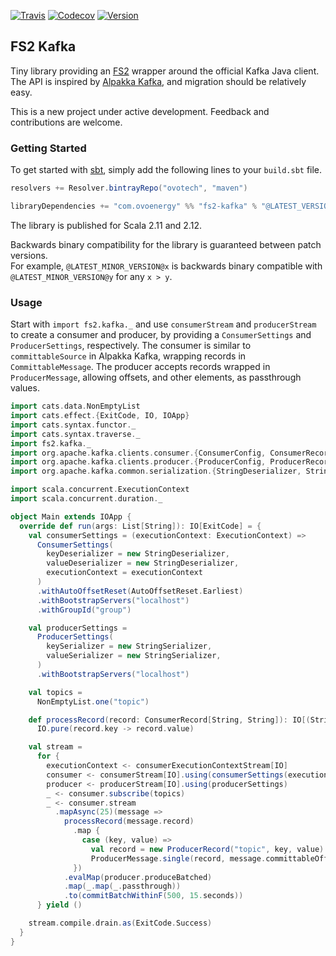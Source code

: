 [![Travis](https://img.shields.io/travis/ovotech/fs2-kafka/master.svg)](https://travis-ci.org/ovotech/fs2-kafka) [![Codecov](https://img.shields.io/codecov/c/github/ovotech/fs2-kafka.svg)](https://codecov.io/gh/ovotech/fs2-kafka) [![Version](https://img.shields.io/badge/version-v@LATEST_VERSION@-orange.svg)](https://bintray.com/ovotech/maven/fs2-kafka/@LATEST_VERSION@)

## FS2 Kafka
Tiny library providing an [FS2][fs2] wrapper around the official Kafka Java client.  
The API is inspired by [Alpakka Kafka][alpakka-kafka], and migration should be relatively easy.

This is a new project under active development. Feedback and contributions are welcome.

### Getting Started
To get started with [sbt][sbt], simply add the following lines to your `build.sbt` file.

```scala
resolvers += Resolver.bintrayRepo("ovotech", "maven")

libraryDependencies += "com.ovoenergy" %% "fs2-kafka" % "@LATEST_VERSION@"
```

The library is published for Scala 2.11 and 2.12.

Backwards binary compatibility for the library is guaranteed between patch versions.  
For example, `@LATEST_MINOR_VERSION@x` is backwards binary compatible with `@LATEST_MINOR_VERSION@y` for any `x > y`.

### Usage
Start with `import fs2.kafka._` and use `consumerStream` and `producerStream` to create a consumer and producer, by providing a `ConsumerSettings` and `ProducerSettings`, respectively. The consumer is similar to `committableSource` in Alpakka Kafka, wrapping records in `CommittableMessage`. The producer accepts records wrapped in `ProducerMessage`, allowing offsets, and other elements, as passthrough values.

```scala mdoc
import cats.data.NonEmptyList
import cats.effect.{ExitCode, IO, IOApp}
import cats.syntax.functor._
import cats.syntax.traverse._
import fs2.kafka._
import org.apache.kafka.clients.consumer.{ConsumerConfig, ConsumerRecord}
import org.apache.kafka.clients.producer.{ProducerConfig, ProducerRecord}
import org.apache.kafka.common.serialization.{StringDeserializer, StringSerializer}

import scala.concurrent.ExecutionContext
import scala.concurrent.duration._

object Main extends IOApp {
  override def run(args: List[String]): IO[ExitCode] = {
    val consumerSettings = (executionContext: ExecutionContext) =>
      ConsumerSettings(
        keyDeserializer = new StringDeserializer,
        valueDeserializer = new StringDeserializer,
        executionContext = executionContext
      )
      .withAutoOffsetReset(AutoOffsetReset.Earliest)
      .withBootstrapServers("localhost")
      .withGroupId("group")

    val producerSettings =
      ProducerSettings(
        keySerializer = new StringSerializer,
        valueSerializer = new StringSerializer,
      )
      .withBootstrapServers("localhost")

    val topics =
      NonEmptyList.one("topic")

    def processRecord(record: ConsumerRecord[String, String]): IO[(String, String)] =
      IO.pure(record.key -> record.value)

    val stream =
      for {
        executionContext <- consumerExecutionContextStream[IO]
        consumer <- consumerStream[IO].using(consumerSettings(executionContext))
        producer <- producerStream[IO].using(producerSettings)
        _ <- consumer.subscribe(topics)
        _ <- consumer.stream
          .mapAsync(25)(message =>
            processRecord(message.record)
              .map {
                case (key, value) =>
                  val record = new ProducerRecord("topic", key, value)
                  ProducerMessage.single(record, message.committableOffset)
              })
            .evalMap(producer.produceBatched)
            .map(_.map(_.passthrough))
            .to(commitBatchWithinF(500, 15.seconds))
      } yield ()

    stream.compile.drain.as(ExitCode.Success)
  }
}
```

[alpakka-kafka]: https://github.com/akka/alpakka-kafka
[fs2]: http://fs2.io/
[sbt]: https://www.scala-sbt.org
